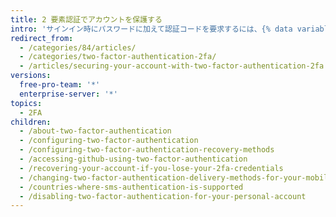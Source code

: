 ```yaml
---
title: 2 要素認証でアカウントを保護する
intro: 'サインイン時にパスワードに加えて認証コードを要求するには、{% data variables.product.product_name %} アカウントで設定します。'
redirect_from:
  - /categories/84/articles/
  - /categories/two-factor-authentication-2fa/
  - /articles/securing-your-account-with-two-factor-authentication-2fa
versions:
  free-pro-team: '*'
  enterprise-server: '*'
topics:
  - 2FA
children:
  - /about-two-factor-authentication
  - /configuring-two-factor-authentication
  - /configuring-two-factor-authentication-recovery-methods
  - /accessing-github-using-two-factor-authentication
  - /recovering-your-account-if-you-lose-your-2fa-credentials
  - /changing-two-factor-authentication-delivery-methods-for-your-mobile-device
  - /countries-where-sms-authentication-is-supported
  - /disabling-two-factor-authentication-for-your-personal-account
---
```


